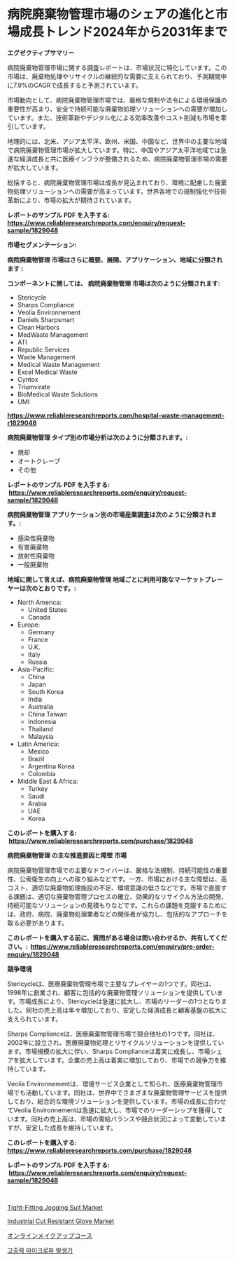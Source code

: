 <p><h1>病院廃棄物管理市場のシェアの進化と市場成長トレンド2024年から2031年まで</h1></p><p><strong>エグゼクティブサマリー</strong></p>
<p><p>病院廃棄物管理市場に関する調査レポートは、市場状況に特化しています。この市場は、廃棄物処理やリサイクルの継続的な需要に支えられており、予測期間中に7.9%のCAGRで成長すると予測されています。</p><p>市場動向として、病院廃棄物管理市場では、厳格な規制や法令による環境保護の重要性が高まり、安全で持続可能な廃棄物処理ソリューションへの需要が増加しています。また、技術革新やデジタル化による効率改善やコスト削減も市場を牽引しています。</p><p>地理的には、北米、アジア太平洋、欧州、米国、中国など、世界中の主要な地域で病院廃棄物管理市場が拡大しています。特に、中国やアジア太平洋地域では急速な経済成長と共に医療インフラが整備されるため、病院廃棄物管理市場の需要が拡大しています。</p><p>総括すると、病院廃棄物管理市場は成長が見込まれており、環境に配慮した廃棄物処理ソリューションへの需要が高まっています。世界各地での規制強化や技術革新により、市場の拡大が期待されています。</p></p>
<p><strong>レポートのサンプル PDF を入手する: <a href="https://www.reliableresearchreports.com/enquiry/request-sample/1829048">https://www.reliableresearchreports.com/enquiry/request-sample/1829048</a></strong></p>
<p><strong>市場セグメンテーション:</strong></p>
<p><strong> 病院廃棄物管理 市場はさらに概要、展開、アプリケーション、地域に分類されます :</strong></p>
<p><strong>コンポーネントに関しては、 病院廃棄物管理 市場は次のように分類されます: &nbsp;</strong></p>
<p><ul><li>Stericycle</li><li>Sharps Compliance</li><li>Veolia Environnement</li><li>Daniels Sharpsmart</li><li>Clean Harbors</li><li>MedWaste Management</li><li>ATI</li><li>Republic Services</li><li>Waste Management</li><li>Medical Waste Management</li><li>Excel Medical Waste</li><li>Cyntox</li><li>Triumvirate</li><li>BioMedical Waste Solutions</li><li>UMI</li></ul></p>
<p><strong><a href="https://www.reliableresearchreports.com/hospital-waste-management-r1829048">https://www.reliableresearchreports.com/hospital-waste-management-r1829048</a></strong></p>
<p><strong> 病院廃棄物管理 タイプ別の市場分析は次のように分類されます。:</strong></p>
<p><ul><li>焼却</li><li>オートクレーブ</li><li>その他</li></ul></p>
<p><strong>レポートのサンプル PDF を入手する: &nbsp;<a href="https://www.reliableresearchreports.com/enquiry/request-sample/1829048">https://www.reliableresearchreports.com/enquiry/request-sample/1829048</a></strong></p>
<p><strong> 病院廃棄物管理 アプリケーション別の市場産業調査は次のように分類されます。:</strong></p>
<p><ul><li>感染性廃棄物</li><li>有害廃棄物</li><li>放射性廃棄物</li><li>一般廃棄物</li></ul></p>
<p><strong>地域に関して言えば、病院廃棄物管理 地域ごとに利用可能なマーケットプレーヤーは次のとおりです。:</strong></p>
<p><ul>
    <li>
        North America:
        <ul>
            <li>United States</li>
            <li>Canada</li>
        </ul>
    </li>
    <li>
        Europe:
        <ul>
            <li>Germany</li>
            <li>France</li>
            <li>U.K.</li>
            <li>Italy</li>
            <li>Russia</li>
        </ul>
    </li>
    <li>
        Asia-Pacific:
        <ul>
            <li>China</li>
            <li>Japan</li>
            <li>South Korea</li>
            <li>India</li>
            <li>Australia</li>
            <li>China Taiwan</li>
            <li>Indonesia</li>
            <li>Thailand</li>
            <li>Malaysia</li>
        </ul>
    </li>
    <li>
        Latin America:
        <ul>
            <li>Mexico</li>
            <li>Brazil</li>
            <li>Argentina Korea</li>
            <li>Colombia</li>
        </ul>
    </li>
    <li>
        Middle East & Africa:
        <ul>
            <li>Turkey</li>
            <li>Saudi</li>
            <li>Arabia</li>
            <li>UAE</li>
            <li>Korea</li>
        </ul>
    </li>
    </ul></p>
<p><strong>このレポートを購入する: &nbsp;<a href="https://www.reliableresearchreports.com/purchase/1829048">https://www.reliableresearchreports.com/purchase/1829048</a></strong></p>
<p><strong>病院廃棄物管理 の主な推進要因と障壁 市場</strong></p>
<p><p>病院廃棄物管理市場での主要なドライバーは、厳格な法規制、持続可能性の重要性、公衆衛生の向上への取り組みなどです。一方、市場における主な障壁は、高コスト、適切な廃棄物処理施設の不足、環境意識の低さなどです。市場で直面する課題は、適切な廃棄物管理プロセスの確立、効果的なリサイクル方法の開発、持続可能なソリューションの見積もりなどです。これらの課題を克服するためには、政府、病院、廃棄物処理業者などの関係者が協力し、包括的なアプローチを取る必要があります。</p></p>
<p><strong>このレポートを購入する前に、質問がある場合は問い合わせるか、共有してください。:&nbsp; <a href="https://www.reliableresearchreports.com/enquiry/pre-order-enquiry/1829048">https://www.reliableresearchreports.com/enquiry/pre-order-enquiry/1829048</a></strong></p>
<p><strong>競争環境</strong></p>
<p><p>Stericycleは、医療廃棄物管理市場で主要なプレイヤーの1つです。同社は、1998年に創業され、顧客に包括的な廃棄物管理ソリューションを提供しています。市場成長により、Stericycleは急速に拡大し、市場のリーダーの1つとなりました。同社の売上高は年々増加しており、安定した経済成長と顧客基盤の拡大に支えられています。</p><p>Sharps Complianceは、医療廃棄物管理市場で競合他社の1つです。同社は、2002年に設立され、医療廃棄物処理とリサイクルソリューションを提供しています。市場規模の拡大に伴い、Sharps Complianceは着実に成長し、市場シェアを拡大しています。企業の売上高は着実に増加しており、市場での競争力を維持しています。</p><p>Veolia Environnementは、環境サービス企業として知られ、医療廃棄物管理市場でも活動しています。同社は、世界中でさまざまな廃棄物管理サービスを提供しており、総合的な環境ソリューションを提供しています。市場の成長に合わせてVeolia Environnementは急速に拡大し、市場でのリーダーシップを獲得しています。同社の売上高は、市場の需給バランスや競合状況によって変動していますが、安定した成長を維持しています。</p></p>
<p><strong>このレポートを購入する: &nbsp; <a href="https://www.reliableresearchreports.com/purchase/1829048">https://www.reliableresearchreports.com/purchase/1829048</a></strong></p>
<p><strong>レポートのサンプル PDF を入手する: &nbsp;<a href="https://www.reliableresearchreports.com/enquiry/request-sample/1829048">https://www.reliableresearchreports.com/enquiry/request-sample/1829048</a></strong><strong></strong></p>
<p>&nbsp;</p>
<p><p><a href="https://www.linkedin.com/pulse/tight-fitting-jogging-suit-market-exploring-share-trends-future-difnf?trackingId=tnhUSObKpyEWP2oIDXRWPQ%3D%3D">Tight-Fitting Jogging Suit Market</a></p><p><a href="https://www.linkedin.com/pulse/industrial-cut-resistant-glove-market-comprehensive-assessment-8fqse?trackingId=t7X7VK5X0xpESw6yejNmaA%3D%3D">Industrial Cut Resistant Glove Market</a></p><p><a href="https://github.com/mohamedbakry57/Market-Research-Report-List-3/blob/main/171317132542.md">オンラインメイクアップコース</a></p><p><a href="https://github.com/laholand/Market-Research-Report-List-3/blob/main/177890229617.md">고출력 마이크로파 발생기</a></p></p>